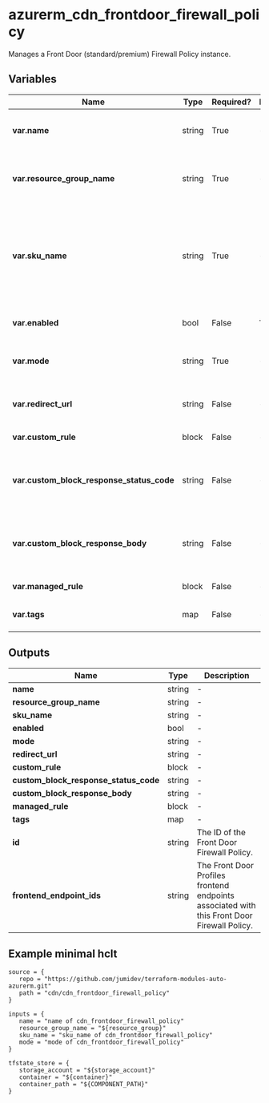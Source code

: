 # azurerm_cdn_frontdoor_firewall_policy

Manages a Front Door (standard/premium) Firewall Policy instance.

## Variables

| Name | Type | Required? |  Default  |  possible values |  Description |
| ---- | ---- | --------- |  ----------- | ----------- | ----------- |
| **var.name** | string | True | -  |  -  |  The name of the policy. Changing this forces a new resource to be created. | 
| **var.resource_group_name** | string | True | -  |  -  |  The name of the resource group. Changing this forces a new resource to be created. | 
| **var.sku_name** | string | True | -  |  `Standard_AzureFrontDoor`, `Premium_AzureFrontDoor`  |  The sku's pricing tier for this Front Door Firewall Policy. Possible values include `Standard_AzureFrontDoor` or `Premium_AzureFrontDoor`. Changing this forces a new resource to be created. | 
| **var.enabled** | bool | False | `True`  |  -  |  Is the Front Door Firewall Policy enabled? Defaults to `true`. | 
| **var.mode** | string | True | -  |  `Detection`, `Prevention`  |  The Front Door Firewall Policy mode. Possible values are `Detection`, `Prevention`. | 
| **var.redirect_url** | string | False | -  |  -  |  If action type is redirect, this field represents redirect URL for the client. | 
| **var.custom_rule** | block | False | -  |  -  |  One or more `custom_rule` blocks. | 
| **var.custom_block_response_status_code** | string | False | -  |  `200`, `403`, `405`, `406`, `429`  |  If a `custom_rule` block's action type is `block`, this is the response status code. Possible values are `200`, `403`, `405`, `406`, or `429`. | 
| **var.custom_block_response_body** | string | False | -  |  -  |  If a `custom_rule` block's action type is `block`, this is the response body. The body must be specified in base64 encoding. | 
| **var.managed_rule** | block | False | -  |  -  |  One or more `managed_rule` blocks. | 
| **var.tags** | map | False | -  |  -  |  A mapping of tags to assign to the Front Door Firewall Policy. | 



## Outputs

| Name | Type | Description |
| ---- | ---- | --------- | 
| **name** | string  | - | 
| **resource_group_name** | string  | - | 
| **sku_name** | string  | - | 
| **enabled** | bool  | - | 
| **mode** | string  | - | 
| **redirect_url** | string  | - | 
| **custom_rule** | block  | - | 
| **custom_block_response_status_code** | string  | - | 
| **custom_block_response_body** | string  | - | 
| **managed_rule** | block  | - | 
| **tags** | map  | - | 
| **id** | string  | The ID of the Front Door Firewall Policy. | 
| **frontend_endpoint_ids** | string  | The Front Door Profiles frontend endpoints associated with this Front Door Firewall Policy. | 

## Example minimal hclt

```hcl
source = {
   repo = "https://github.com/jumidev/terraform-modules-auto-azurerm.git" 
   path = "cdn/cdn_frontdoor_firewall_policy" 
}

inputs = {
   name = "name of cdn_frontdoor_firewall_policy" 
   resource_group_name = "${resource_group}" 
   sku_name = "sku_name of cdn_frontdoor_firewall_policy" 
   mode = "mode of cdn_frontdoor_firewall_policy" 
}

tfstate_store = {
   storage_account = "${storage_account}" 
   container = "${container}" 
   container_path = "${COMPONENT_PATH}" 
}


```